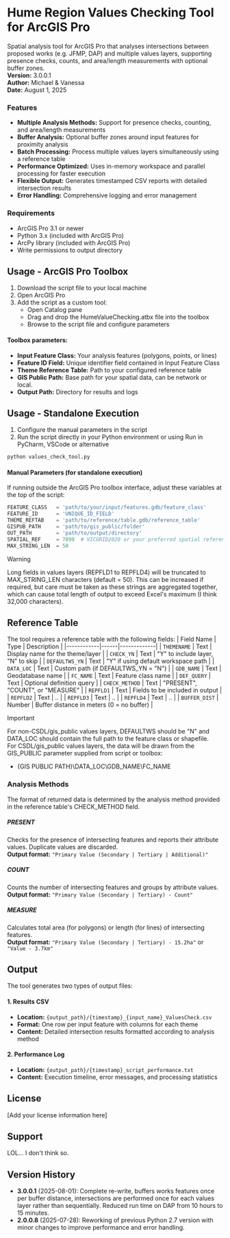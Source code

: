 # Hume Region Values Checking Tool for ArcGIS Pro
Spatial analysis tool for ArcGIS Pro that analyses intersections between proposed works (e.g. JFMP, DAP) and multiple values layers, supporting presence checks, counts, and area/length measurements with optional buffer zones.  
**Version:** 3.0.0.1  
**Author:** Michael & Vanessa  
**Date:** August 1, 2025

### Features
- **Multiple Analysis Methods:** Support for presence checks, counting, and area/length measurements
- **Buffer Analysis:** Optional buffer zones around input features for proximity analysis
- **Batch Processing:** Process multiple values layers simultaneously using a reference table
- **Performance Optimized:** Uses in-memory workspace and parallel processing for faster execution
- **Flexible Output:** Generates timestamped CSV reports with detailed intersection results
- **Error Handling:** Comprehensive logging and error management

### Requirements
- ArcGIS Pro 3.1 or newer
- Python 3.x (included with ArcGIS Pro)
- ArcPy library (included with ArcGIS Pro)
- Write permissions to output directory

## Usage - ArcGIS Pro Toolbox
1. Download the script file to your local machine
2. Open ArcGIS Pro
3. Add the script as a custom tool:
   - Open Catalog pane
   - Drag and drop the HumeValueChecking.atbx file into the toolbox
   - Browse to the script file and configure parameters

#### Toolbox parameters:
   - **Input Feature Class:** Your analysis features (polygons, points, or lines)
   - **Feature ID Field:** Unique identifier field contained in Input Feature Class
   - **Theme Reference Table:** Path to your configured reference table
   - **GIS Public Path:** Base path for your spatial data, can be network or local. 
   - **Output Path:** Directory for results and logs

## Usage - Standalone Execution
1. Configure the manual parameters in the script
2. Run the script directly in your Python environment or using Run in PyCharm, VSCode or alternative
```python
python values_check_tool.py
```

#### Manual Parameters (for standalone execution)
If running outside the ArcGIS Pro toolbox interface, adjust these variables at the top of the script:
```python
FEATURE_CLASS   = 'path/to/your/input/features.gdb/feature_class'
FEATURE_ID      = 'UNIQUE_ID_FIELD'
THEME_REFTAB    = 'path/to/reference/table.gdb/reference_table'
GISPUB_PATH     = 'path/to/gis_public/folder'
OUT_PATH        = 'path/to/output/directory'
SPATIAL_REF     = 7899  # VICGRID2020 or your preferred spatial reference
MAX_STRING_LEN  = 50
```
> [!WARNING]  
> Long fields in values layers (REPFLD1 to REPFLD4) will be truncated to MAX_STRING_LEN characters (default = 50).
> This can be increased if required, but care must be taken as these strings are aggregated together, which can cause total length of output to exceed Excel's maximum (I think 32,000 characters).

## Reference Table
The tool requires a reference table with the following fields:
| Field Name | Type | Description |
|------------|------|-------------|
| `THEMENAME` | Text | Display name for the theme/layer |
| `CHECK_YN` | Text | "Y" to include layer, "N" to skip |
| `DEFAULTWS_YN` | Text | "Y" if using default workspace path |
| `DATA_LOC` | Text | Custom path (if DEFAULTWS_YN = "N") |
| `GDB_NAME` | Text | Geodatabase name |
| `FC_NAME` | Text | Feature class name |
| `DEF_QUERY` | Text | Optional definition query |
| `CHECK_METHOD` | Text | "PRESENT", "COUNT", or "MEASURE" |
| `REPFLD1` | Text | Fields to be included in output |
| `REPFLD2` | Text | .. |
| `REPFLD3` | Text | .. |
| `REPFLD4` | Text | .. |
| `BUFFER_DIST` | Number | Buffer distance in meters (0 = no buffer) |
> [!IMPORTANT] 
> For non-CSDL/gis_public values layers, DEFAULTWS should be "N" and DATA_LOC should contain the full path to the feature class or shapefile.  
> For CSDL/gis_public values layers, the data will be drawn from the GIS_PUBLIC parameter supplied from script or toolbox:  
>  * {GIS PUBLIC PATH}\DATA_LOC\GDB_NAME\FC_NAME 

### Analysis Methods
The format of returned data is determined by the analysis method provided in the reference table's CHECK_METHOD field.
##### PRESENT
Checks for the presence of intersecting features and reports their attribute values. Duplicate values are discarded.  
**Output format:** `"Primary Value (Secondary | Tertiary | Additional)"`
##### COUNT
Counts the number of intersecting features and groups by attribute values.  
**Output format:** `"Primary Value (Secondary | Tertiary) - Count"`
##### MEASURE
Calculates total area (for polygons) or length (for lines) of intersecting features.  
**Output format:** `"Primary Value (Secondary | Tertiary) - 15.2ha"` or `"Value - 3.7km"`

## Output
The tool generates two types of output files:
#### 1. Results CSV
- **Location:** `{output_path}/{timestamp}_{input_name}_ValuesCheck.csv`
- **Format:** One row per input feature with columns for each theme
- **Content:** Detailed intersection results formatted according to analysis method

#### 2. Performance Log
- **Location:** `{output_path}/{timestamp}_script_performance.txt`
- **Content:** Execution timeline, error messages, and processing statistics

## License
[Add your license information here]

## Support
LOL... I don't think so.

## Version History

- **3.0.0.1** (2025-08-01): Complete re-write, buffers works features once per buffer distance, intersections are performed once for each values layer rather than sequentially. Reduced run time on DAP from 10 hours to 15 minutes.
- **2.0.0.8** (2025-07-28): Reworking of previous Python 2.7 version with minor changes to improve performance and error handling.
